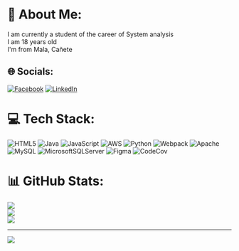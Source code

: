 # 💫 About Me:
I am currently a student of the career of System analysis<br>I am 18 years old<br>I'm from Mala, Cañete<br>


## 🌐 Socials:
[![Facebook](https://img.shields.io/badge/Facebook-%231877F2.svg?logo=Facebook&logoColor=white)](https://facebook.com/https://www.facebook.com/valery.chumpitazcaycho) [![LinkedIn](https://img.shields.io/badge/LinkedIn-%230077B5.svg?logo=linkedin&logoColor=white)](https://linkedin.com/in/https://www.linkedin.com/in/valery-giselle-chumpitaz-caycho-142261238/) 

# 💻 Tech Stack:
![HTML5](https://img.shields.io/badge/html5-%23E34F26.svg?style=for-the-badge&logo=html5&logoColor=white) ![Java](https://img.shields.io/badge/java-%23ED8B00.svg?style=for-the-badge&logo=java&logoColor=white) ![JavaScript](https://img.shields.io/badge/javascript-%23323330.svg?style=for-the-badge&logo=javascript&logoColor=%23F7DF1E) ![AWS](https://img.shields.io/badge/AWS-%23FF9900.svg?style=for-the-badge&logo=amazon-aws&logoColor=white) ![Python](https://img.shields.io/badge/python-3670A0?style=for-the-badge&logo=python&logoColor=ffdd54) ![Webpack](https://img.shields.io/badge/webpack-%238DD6F9.svg?style=for-the-badge&logo=webpack&logoColor=black) ![Apache](https://img.shields.io/badge/apache-%23D42029.svg?style=for-the-badge&logo=apache&logoColor=white) ![MySQL](https://img.shields.io/badge/mysql-%2300f.svg?style=for-the-badge&logo=mysql&logoColor=white) ![MicrosoftSQLServer](https://img.shields.io/badge/Microsoft%20SQL%20Sever-CC2927?style=for-the-badge&logo=microsoft%20sql%20server&logoColor=white) 	![Figma](https://img.shields.io/badge/figma-%23F24E1E.svg?style=for-the-badge&logo=figma&logoColor=white) ![CodeCov](https://img.shields.io/badge/codecov-%23ff0077.svg?style=for-the-badge&logo=codecov&logoColor=white)
# 📊 GitHub Stats:
![](https://github-readme-stats.vercel.app/api?username=16_ValeryChumpitaz&theme=default&hide_border=true&include_all_commits=false&count_private=false)<br/>
![](https://github-readme-streak-stats.herokuapp.com/?user=16_ValeryChumpitaz&theme=default&hide_border=true)<br/>
![](https://github-readme-stats.vercel.app/api/top-langs/?username=16_ValeryChumpitaz&theme=default&hide_border=true&include_all_commits=false&count_private=false&layout=compact)

---
[![](https://visitcount.itsvg.in/api?id=16_ValeryChumpitaz&icon=0&color=0)](https://visitcount.itsvg.in)

<!-- Proudly created with GPRM ( https://gprm.itsvg.in ) -->
